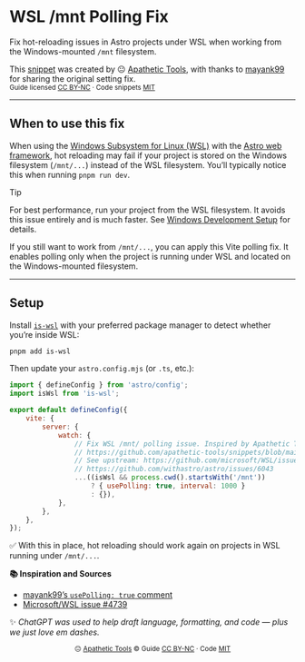 <!-- docs/astro/wsl-mnt-polling-fix/README.md -->

# WSL /mnt Polling Fix

Fix hot-reloading issues in Astro projects under WSL when working from the Windows-mounted `/mnt` filesystem.

This [snippet](https://github.com/apathetic-tools/snippets) was created by 😐 [Apathetic Tools](https://github.com/apathetic-tools), with thanks to [mayank99](https://github.com/mayank99) for sharing the original setting fix.  
<sub>Guide licensed [CC BY-NC](../../../LICENSE-CONTENT) · Code snippets [MIT](../../../LICENSE)</sub>

---

## When to use this fix

When using the [Windows Subsystem for Linux (WSL)](https://learn.microsoft.com/en-us/windows/wsl/install) with the [Astro web framework](https://astro.build/), hot reloading may fail if your project is stored on the Windows filesystem (`/mnt/...`) instead of the WSL filesystem. 
You’ll typically notice this when running `pnpm run dev`.

> [!TIP] 
> For best performance, run your project from the WSL filesystem. It avoids this issue entirely and is much faster. See [Windows Development Setup](../../windows/development-setup) for details.

If you still want to work from `/mnt/...`, you can apply this Vite polling fix. It enables polling only when the project is running under WSL and located on the Windows-mounted filesystem.

---

## Setup


Install [`is-wsl`](https://www.npmjs.com/package/is-wsl) with your preferred  package manager to detect whether you’re inside WSL:


```bash
pnpm add is-wsl
```

Then update your `astro.config.mjs` (or `.ts`, etc.):

```js
import { defineConfig } from 'astro/config';
import isWsl from 'is-wsl';

export default defineConfig({
    vite: {
        server: {
            watch: {
                // Fix WSL /mnt/ polling issue. Inspired by Apathetic Tools · MIT
                // https://github.com/apathetic-tools/snippets/blob/main/docs/astro/wsl-mnt-polling-fix
                // See upstream: https://github.com/microsoft/WSL/issues/4739
                // https://github.com/withastro/astro/issues/6043
                ...((isWsl && process.cwd().startsWith('/mnt'))
                    ? { usePolling: true, interval: 1000 }
                    : {}),
            },
        },
    },
});
```

✅ With this in place, hot reloading should work again on projects in WSL running under `/mnt/...`.

**📚 Inspiration and Sources**
- [mayank99’s `usePolling: true` comment](https://github.com/withastro/astro/issues/6043#issuecomment-1409498718)
- [Microsoft/WSL issue #4739](https://github.com/microsoft/WSL/issues/4739#issuecomment-2153546812)

✨ *ChatGPT was used to help draft language, formatting, and code — plus we just love em dashes.*

<p align="center">
  <sub>😐 <a href="https://github.com/apathetic-tools">Apathetic Tools</a> © 
  Guide <a href="../../../LICENSE-CONTENT">CC&nbsp;BY-NC</a> · 
  Code <a href="../../../LICENSE">MIT</a></sub>
</p>
